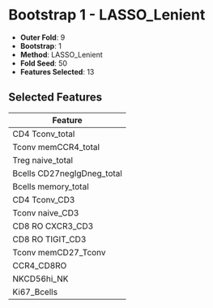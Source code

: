 # Bootstrap 1 - LASSO_Lenient

- **Outer Fold**: 9
- **Bootstrap**: 1
- **Method**: LASSO_Lenient
- **Fold Seed**: 50
- **Features Selected**: 13

## Selected Features

| Feature |
|---------|
| CD4 Tconv_total |
| Tconv memCCR4_total |
| Treg naive_total |
| Bcells CD27negIgDneg_total |
| Bcells memory_total |
| CD4 Tconv_CD3 |
| Tconv naive_CD3 |
| CD8 RO CXCR3_CD3 |
| CD8 RO TIGIT_CD3 |
| Tconv memCD27_Tconv |
| CCR4_CD8RO |
| NKCD56hi_NK |
| Ki67_Bcells |
